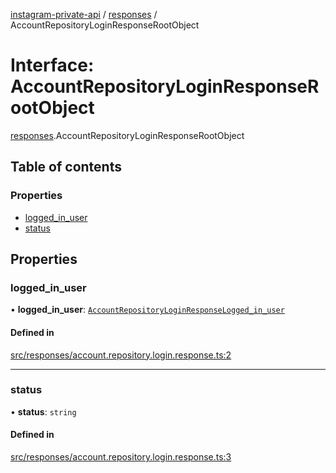 [instagram-private-api](../../README.md) / [responses](../../modules/responses.md) / AccountRepositoryLoginResponseRootObject

# Interface: AccountRepositoryLoginResponseRootObject

[responses](../../modules/responses.md).AccountRepositoryLoginResponseRootObject

## Table of contents

### Properties

- [logged\_in\_user](AccountRepositoryLoginResponseRootObject.md#logged_in_user)
- [status](AccountRepositoryLoginResponseRootObject.md#status)

## Properties

### logged\_in\_user

• **logged\_in\_user**: [`AccountRepositoryLoginResponseLogged_in_user`](AccountRepositoryLoginResponseLogged_in_user.md)

#### Defined in

[src/responses/account.repository.login.response.ts:2](https://github.com/Nerixyz/instagram-private-api/blob/b3351b9/src/responses/account.repository.login.response.ts#L2)

___

### status

• **status**: `string`

#### Defined in

[src/responses/account.repository.login.response.ts:3](https://github.com/Nerixyz/instagram-private-api/blob/b3351b9/src/responses/account.repository.login.response.ts#L3)
